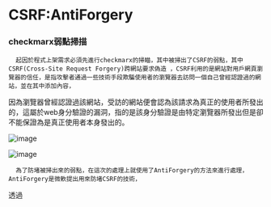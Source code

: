 # CSRF:AntiForgery

### checkmarx弱點掃描
      起因於程式上架需求必須先進行checkmarx的掃瞄，其中被掃出了CSRF的弱點，其中CSRF(Cross-Site Request Forgery)跨網站要求偽造 ，CSRF利用的是網站對用戶網頁瀏覽器的信任，是指攻擊者通過一些技術手段欺騙使用者的瀏覽器去訪問一個自己曾經認證過的網站，並在其中添加內容，
  因為瀏覽器曾經認證過該網站，受訪的網站便會認為該請求為真正的使用者所發出的，這屬於web身分驗證的漏洞，指的是該身分驗證是由特定瀏覽器所發出但是卻不能保證為是真正使用者本身發出的。
  
![image](https://github.com/waitingSu/CSRF-AntiForgery/assets/67044426/4d33530f-3c0f-4839-8507-782bd5118e05)

![image](https://github.com/waitingSu/CSRF-AntiForgery/assets/67044426/1dd8f063-4ac4-4f03-865d-ec0892c6be5a)

      為了防堵被掃出來的弱點，在這次的處理上就使用了AntiForgery的方法來進行處理，AntiForgery是微軟提出用來防堵CSRF的技術，
透過
  
```markdown

```
